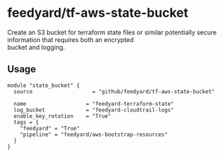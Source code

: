 # feedyard/tf-aws-state-bucket

Create an S3 bucket for terraform state files or similar potentially secure information that requires both an encrypted  
bucket and logging.  

## Usage

```
module "state_bucket" {
  source                   = "github/feedyard/tf-aws-state-bucket"

  name                   = "feedyard-terraform-state"
  log_bucket             = "feedyard-cloudtrail-logs"
  enable_key_rotation    = "True"
  tags = {
    "feedyard" = "True"
    "pipeline" = "feedyard/aws-bootstrap-resources"
  }
}
```
